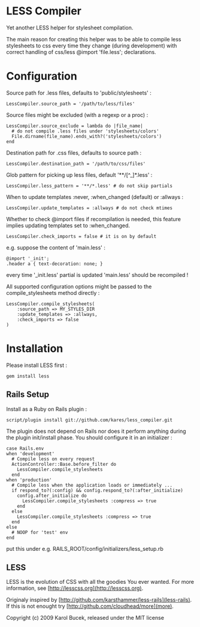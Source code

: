 LESS Compiler
==============

Yet another LESS helper for stylesheet compilation.

The main reason for creating this helper was to be able to compile
less stylesheets to css every time they change (during development)
with correct handling of css/less @import 'file.less'; declarations.

Configuration
=============

Source path for .less files, defaults to 'public/stylesheets' :

    LessCompiler.source_path = '/path/to/less/files'

Source files might be excluded (with a regexp or a proc) :

    LessCompiler.source_exclude = lambda do |file_name|
      # do not compile .less files under 'stylesheets/colors'
      File.dirname(file_name).ends_with?('stylesheets/colors')
    end

Destination path for .css files, defaults to source path :

    LessCompiler.destination_path = '/path/to/css/files'

Glob pattern for picking up less files, default '**/[^_]*.less' :

    LessCompiler.less_pattern = '**/*.less' # do not skip partials

When to update templates :never, :when_changed (default) or :allways :

    LessCompiler.update_templates = :allways # do not check mtimes

Whether to check @import files if recompilation is needed, this feature
implies updating templates set to :when_changed.

    LessCompiler.check_imports = false # it is on by default

e.g. suppose the content of 'main.less' :

    @import '_init';
    .header a { text-decoration: none; }

every time '_init.less' partial is updated 'main.less' should be recompiled !

All supported configuration options might be passed to the compile_stylesheets
method directly :

    LessCompiler.compile_stylesheets(
        :source_path => MY_STYLES_DIR
        :update_templates => :allways,
        :check_imports => false
    )

Installation
============

Please install LESS first :

    gem install less


Rails Setup
-----------

Install as a Ruby on Rails plugin :

    script/plugin install git://github.com/kares/less_compiler.git

The plugin does not depend on Rails nor does it perform anything during the
plugin init/install phase. You should configure it in an initializer :

    case Rails.env
    when 'development'
      # Compile less on every request
      ActionController::Base.before_filter do
        LessCompiler.compile_stylesheets
      end
    when 'production'
      # Compile less when the application loads or immediately ...
      if respond_to?(:config) && config.respond_to?(:after_initialize)
        config.after_initialize do
          LessCompiler.compile_stylesheets :compress => true
        end
      else
        LessCompiler.compile_stylesheets :compress => true
      end
    else
      # NOOP for 'test' env
    end

put this under e.g. RAILS_ROOT/config/initializers/less_setup.rb

LESS
----

LESS is the evolution of CSS with all the goodies You ever wanted.
For more information, see [http://lesscss.org](http://lesscss.org).

Originaly inspired by [http://github.com/karsthammer/less-rails](less-rails).
If this is not enought try [http://github.com/cloudhead/more](more).

Copyright (c) 2009 Karol Bucek, released under the MIT license
